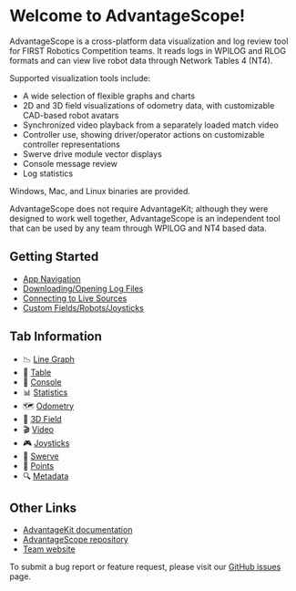 # Welcome to AdvantageScope!

AdvantageScope is a cross-platform data visualization and log review tool for
FIRST Robotics Competition teams.  It reads logs in WPILOG and RLOG formats and
can view live robot data through Network Tables 4 (NT4).

Supported visualization tools include:
- A wide selection of flexible graphs and charts
- 2D and 3D field visualizations of odometry data, with customizable CAD-based robot avatars
- Synchronized video playback from a separately loaded match video
- Controller use, showing driver/operator actions on customizable controller representations
- Swerve drive module vector displays
- Console message review
- Log statistics

Windows, Mac, and Linux binaries are provided.

AdvantageScope does not require AdvantageKit; although they were designed to
work well together, AdvantageScope is an independent tool that can be used by
any team through WPILOG and NT4 based data.

## Getting Started

- [App Navigation](/docs/NAVIGATION.md)
- [Downloading/Opening Log Files](/docs/OPEN-FILE.md)
- [Connecting to Live Sources](/docs/OPEN-LIVE.md)
- [Custom Fields/Robots/Joysticks](/docs/CUSTOM-CONFIG.md)

## Tab Information 

- 📉 [Line Graph](/docs/tabs/LINE-GRAPH.md)
- 🔢 [Table](/docs/tabs/TABLE.md)
- 💬 [Console](/docs/tabs/CONSOLE.md)
- 📊 [Statistics](/docs/tabs/STATISTICS.md)
- 🗺 [Odometry](/docs/tabs/ODOMETRY.md)
- 👀 [3D Field](/docs/tabs/3D-FIELD.md)
- 🎬 [Video](/docs/tabs/VIDEO.md)
- 🎮 [Joysticks](/docs/tabs/JOYSTICKS.md)
- 🦀 [Swerve](/docs/tabs/SWERVE.md)
- 🔵 [Points](/docs/tabs/POINTS.md)
- 🔍 [Metadata](/docs/tabs/METADATA.md)

## Other Links

- [AdvantageKit documentation](https://github.com/Mechanical-Advantage/AdvantageKit/blob/main/README.md)
- [AdvantageScope repository](https://github.com/Mechanical-Advantage/AdvantageScope/)
- [Team website](https://littletonrobotics.org)

To submit a bug report or feature request, please visit our [GitHub issues](https://github.com/Mechanical-Advantage/AdvantageScope/issues) page.
